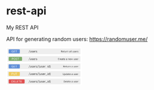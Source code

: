 # rest-api
My REST API

API for generating random users: https://randomuser.me/

<img src="https://github.com/gosia-b/rest-api/blob/main/requests.png" width="40%">

